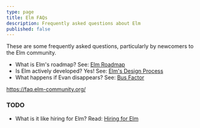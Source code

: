 ```yaml
---
type: page
title: Elm FAQs
description: Frequently asked questions about Elm
published: false
---
```


These are some frequently asked questions, particularly by newcomers to the Elm community.

- What is Elm's roadmap? See: [Elm Roadmap](/faqs/elm-roadmap)
- Is Elm actively developed? Yes! See: [Elm's Design Process](/faqs/elm-design-process)
- What happens if Evan disappears? See: [Bus Factor](/faqs/bus-factor)

https://faq.elm-community.org/


### TODO

- What is it like hiring for Elm? Read: [Hiring for Elm](TODO)
